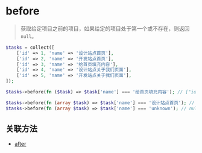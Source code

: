 # before

> 获取给定项目之前的项目，如果给定的项目处于第一个或不存在，则返回 `null`。

```php
$tasks = collect([
    ['id' => 1, 'name' => '设计站点首页'],
    ['id' => 2, 'name' => '开发站点首页'],
    ['id' => 3, 'name' => '给首页填充内容'],
    ['id' => 4, 'name' => '设计站点关于我们页面'],
    ['id' => 5, 'name' => '开发站点关于我们页面'],
]);

$tasks->before(fn ($task) => $task['name'] === '给首页填充内容'); // ["id" => 2, "name" => "开发站点首页"]

$tasks->before(fn (array $task) => $task['name'] === '设计站点首页'); // null
$tasks->before(fn (array $task) => $task['name'] === 'unknown'); // null
```
## 关联方法

- [after](after.md)